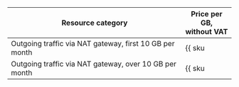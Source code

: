 Resource category | Price per GB,<br>without VAT
--- | ---
Outgoing traffic via NAT gateway, first 10 GB per month | {{ sku|USD|network.egress.inet|string }}
Outgoing traffic via NAT gateway, over 10 GB per month | {{ sku|USD|network.egress.inet|pricingRate.100|string }}